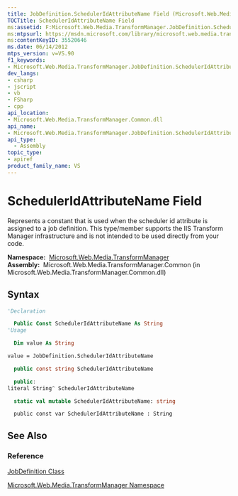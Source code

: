 ```yaml
---
title: JobDefinition.SchedulerIdAttributeName Field (Microsoft.Web.Media.TransformManager)
TOCTitle: SchedulerIdAttributeName Field
ms:assetid: F:Microsoft.Web.Media.TransformManager.JobDefinition.SchedulerIdAttributeName
ms:mtpsurl: https://msdn.microsoft.com/library/microsoft.web.media.transformmanager.jobdefinition.scheduleridattributename(v=VS.90)
ms:contentKeyID: 35520646
ms.date: 06/14/2012
mtps_version: v=VS.90
f1_keywords:
- Microsoft.Web.Media.TransformManager.JobDefinition.SchedulerIdAttributeName
dev_langs:
- csharp
- jscript
- vb
- FSharp
- cpp
api_location:
- Microsoft.Web.Media.TransformManager.Common.dll
api_name:
- Microsoft.Web.Media.TransformManager.JobDefinition.SchedulerIdAttributeName
api_type:
  - Assembly
topic_type:
- apiref
product_family_name: VS
---
```


# SchedulerIdAttributeName Field

Represents a constant that is used when the scheduler id attribute is assigned to a job definition. This type/member supports the IIS Transform Manager infrastructure and is not intended to be used directly from your code.

**Namespace:**  [Microsoft.Web.Media.TransformManager](microsoft-web-media-transformmanager-namespace.md)  
**Assembly:**  Microsoft.Web.Media.TransformManager.Common (in Microsoft.Web.Media.TransformManager.Common.dll)

## Syntax

```vb
'Declaration

  Public Const SchedulerIdAttributeName As String
'Usage

  Dim value As String

value = JobDefinition.SchedulerIdAttributeName
```

```csharp
  public const string SchedulerIdAttributeName
```

```cpp
  public:
literal String^ SchedulerIdAttributeName
```

``` fsharp
  static val mutable SchedulerIdAttributeName: string
```

```jscript
  public const var SchedulerIdAttributeName : String
```

## See Also

### Reference

[JobDefinition Class](jobdefinition-class-microsoft-web-media-transformmanager.md)

[Microsoft.Web.Media.TransformManager Namespace](microsoft-web-media-transformmanager-namespace.md)
